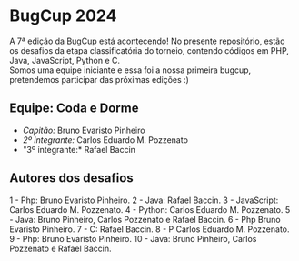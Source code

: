 # BugCup 2024
A 7ª edição da BugCup está acontecendo! No presente repositório, estão os desafios da etapa classificatória do torneio, contendo códigos em PHP, Java, JavaScript, Python e C.  
Somos uma equipe iniciante e essa foi a nossa primeira bugcup, pretendemos participar das próximas edições :)
## Equipe: Coda e Dorme
* *Capitão:* Bruno Evaristo Pinheiro
* *2º integrante:* Carlos Eduardo M. Pozzenato
* "3º integrante:* Rafael Baccin
## Autores dos desafios
1 - Php: Bruno Evaristo Pinheiro.
2 - Java: Rafael Baccin.
3 - JavaScript: Carlos Eduardo M. Pozzenato.
4 - Python: Carlos Eduardo M. Pozzenato.
5 - Java: Bruno Pinheiro, Carlos Pozzenato e Rafael Baccin.
6 - Php Bruno Evaristo Pinheiro.
7 - C: Rafael Baccin.
8 - P Carlos Eduardo M. Pozzenato.
9 - Php: Bruno Evaristo Pinheiro.
10 - Java: Bruno Pinheiro, Carlos Pozzenato e Rafael Baccin.